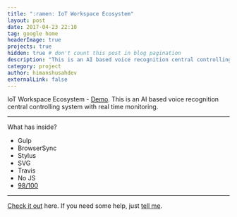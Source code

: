 ```yaml
---
title: ":ramen: IoT Workspace Ecosystem"
layout: post
date: 2017-04-23 22:10
tag: google home
headerImage: true
projects: true
hidden: true # don't count this post in blog pagination
description: "This is an AI based voice recognition central controlling system with real time monitoring."
category: project
author: himanshusahdev
externalLink: false
---
```


IoT Workspace Ecosystem - [Demo](https://www.youtube.com/watch?v=0XQrmXWdsfg&feature=youtu.be). This is an AI based voice recognition central controlling system with real time monitoring.

---

What has inside?

- Gulp
- BrowserSync
- Stylus
- SVG
- Travis
- No JS
- [98/100](https://developers.google.com/speed/pagespeed/insights/?url=http%3A%2F%2Fsergiokopplin.github.io%2Findigo%2F)

---

[Check it out](https://sergiokopplin.github.io/indigo/) here.
If you need some help, just [tell me](https://github.com/sergiokopplin/indigo/issues).
